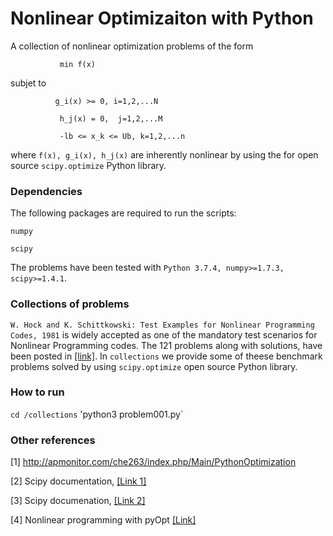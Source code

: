 # Nonlinear Optimizaiton with Python

A collection of nonlinear optimization problems of the form

``            min f(x)                ``

subjet to   

``           g_i(x) >= 0, i=1,2,...N  ``

``            h_j(x) = 0,  j=1,2,...M `` 

``            -lb <= x_k <= Ub, k=1,2,...n ``

where `f(x), g_i(x), h_j(x)` are inherently nonlinear by using the for open source `scipy.optimize` Python library.

### Dependencies
The following packages are required to run the scripts:

`numpy`

`scipy`

The problems have been tested with `Python 3.7.4, numpy>=1.7.3, scipy>=1.4.1`.

### Collections of problems

`W. Hock and K. Schittkowski: Test Examples for Nonlinear Programming Codes, 1981` is widely accepted as one of the mandatory test scenarios for Nonlinear Programming codes. The 121 problems along with solutions, have been posted in [[link]](https://www.stfmc.de/fmc/rhs/x/tlf.html). In `collections` we provide some of theese benchmark problems solved by using `scipy.optimize` open source Python library.

### How to run

`cd /collections`
'python3 problem001.py`

### Other references

[1] http://apmonitor.com/che263/index.php/Main/PythonOptimization


[2] Scipy documentation, [[Link 1]](https://docs.scipy.org/doc/scipy/tutorial/optimize.html#sequential-least-squares-programming-slsqp-algorithm-method-slsqp)

[3] Scipy documenation, [[Link 2]](https://docs.scipy.org/doc/scipy/reference/optimize.html)

[4] Nonlinear programming with pyOpt [[Link]](https://asset-pdf.scinapse.io/prod/2012884505/2012884505.pdf)
